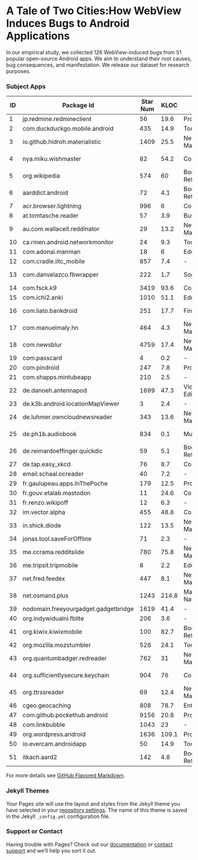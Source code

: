 # A Tale of Two Cities:How WebView Induces Bugs to Android Applications

In our empirical study, we collected 126 WebView-induced bugs from 51 popular open-source Android apps. We aim to understand their root causes, bug consequences, and manifestation. We release our dataset for research purposes.

### Subject Apps

ID | Package Id | Star Num | KLOC | Category | Rating | Downloads
-- | ---------- | -------- | ---- | -------- | ------ | ---------
1 | jp.redmine.redmineclient | 56 | 19.6 | Productivity | 3.7 | 5K-10K
2 | com.duckduckgo.mobile.android | 435 | 14.9 | Tools | 4.4 | 1M-5M
3 | io.github.hidroh.materialistic | 1409 | 25.5 | News & Magazines | 4.7 | 50K-100K
4 | nya.miku.wishmaster | 82 | 54.2 | Communication | 3.6 | 100K-500K
5 | org.wikipedia | 574 | 60 | Books & Reference | 4.4 | 10M-50M
6 | aarddict.android | 72 | 4.1 | Books & Reference | 4.5 | 10K-50K
7 | acr.browser.lightning | 996 | 6 | Communication | 4.3 | 5M-10M
8 | at.tomtasche.reader | 57 | 3.9 | Business | 4 | 50K-100K
9 | au.com.wallaceit.reddinator | 29 | 13.2 | News & Magazines | 4.3 | 50K-100K
10 | ca.rmen.android.networkmonitor | 24 | 9.3 | Tools | 4.3 | 50K-100K
11 | com.adonai.manman | 18 | 6 | Education | 4.6 | 1K-5K
12 | com.cradle.iitc_mobile | 857 | 7.4 | - | - | -
13 | com.danvelazco.fbwrapper | 222 | 1.7 | Social | 4.1 | 100K-500K
14 | com.fsck.k9 | 3419 | 93.6 | Communication | 4.2 | 5M-10M
15 | com.ichi2.anki | 1010 | 51.1 | Education | 4.5 | 1M-5M
16 | com.liato.bankdroid | 251 | 17.7 | Finance | 4.1 | 100K-500K
17 | com.manuelmaly.hn | 464 | 4.3 | News & Magazines | 4.4 | 50K-100K
18 | com.newsblur | 4759 | 17.4 | News & Magazines | 3.8 | 50K-100K
19 | com.passcard | 4 | 0.2 | - | - | -
20 | com.pindroid | 247 | 7.8 | Productivity | 4.3 | 10K-50K
21 | com.shapps.mintubeapp | 210 | 2.5 | - | - | -
22 | de.danoeh.antennapod | 1699 | 47.3 | Video Players & Editors | 100K-500K
23 | de.k3b.android.locationMapViewer | 3 | 2.4 | - | - | -
24 | de.luhmer.owncloudnewsreader | 343 | 13.6 | News & Magazines | 4.5 | 1K-5K 
25 | de.ph1b.audiobook | 834 | 0.1 | Music & Audio | 4.4 | 100K-500K
26 | de.reimardoeffinger.quickdic | 59 | 5.1 | Books & Reference | 4.7 | 10K-50K
27 | de.tap.easy_xkcd | 76 | 8.7 | Comics | 4.7 | 10K-50K
28 | email.schaal.ocreader | 40 | 7.2 | - | - | -
29 | fr.gaulupeau.apps.InThePoche | 179 | 12.5 | Productivity | 4.3 | 10K-50K
30 | fr.gouv.etalab.mastodon | 11 | 24.6 | Communication | 4.5 | 5K-10K
31 | fr.renzo.wikipoff | 12 | 6.3 | - | - | -
32 | im.vector.alpha | 455 | 48.8 | Communication | 4.5 | 50K-100K
33 | in.shick.diode | 122 | 13.5 | News & Magazines | 4.4 | 10K-50K
34 | jonas.tool.saveForOffline | 71 | 2.3 | - | - | -
35 | me.ccrama.redditslide | 780 | 75.8 | News & Magazines | 4.5 | 100K-500K
36 | me.tripsit.tripmobile | 8 | 2.2 | Education | 4.7 | 10K-50K
37 | net.fred.feedex | 447 | 8.1 | News & Magazines | 4.4 | 50K-100K
38 | net.osmand.plus | 1243 | 214.8 | Maps & Navigation | 4.2 | 5M-10M
39 | nodomain.freeyourgadget.gadgetbridge | 1619 | 41.4 | - | - | -
40 | org.indywidualni.fblite | 206 | 3.6 | - | - | -
41 | org.kiwix.kiwixmobile | 100 | 82.7 | Books & Reference | 4.5 | 100K-500K
42 | org.mozilla.mozstumbler | 528 | 24.1 | Tools | 4.5 | 50K-100K
43 | org.quantumbadger.redreader | 762 | 31 | News & Magazines | 4.6 | 50K-100K
44 | org.sufficientlysecure.keychain | 904 | 76 | Communication | 4.4 | 100K-500K
45 | org.ttrssreader | 69 | 12.4 | News & Magazines | 4.3 | 10K-50K
46 | cgeo.geocaching | 808 | 78.7 | Entertainment | 4.4 | 1M-5M
47 | com.github.pockethub.android | 9156 | 20.8 | Productivity | 3.4 | 10K-50K
48 | com.linkbubble | 1043 | 23 | - | - | -
49 | org.wordpress.android | 1636 | 109.1 | Productivity | 4.2 | 5M-10M
50 | io.evercam.androidapp | 50 | 14.9 | Tools | 3.9 | 10K-50K
51 | itkach.aard2 | 142 | 4.8 | Books & Reference | 4.8 | 10K-50K



For more details see [GitHub Flavored Markdown](https://guides.github.com/features/mastering-markdown/).

### Jekyll Themes

Your Pages site will use the layout and styles from the Jekyll theme you have selected in your [repository settings](https://github.com/calbee633810/wDroid/settings). The name of this theme is saved in the Jekyll `_config.yml` configuration file.

### Support or Contact

Having trouble with Pages? Check out our [documentation](https://help.github.com/categories/github-pages-basics/) or [contact support](https://github.com/contact) and we’ll help you sort it out.
